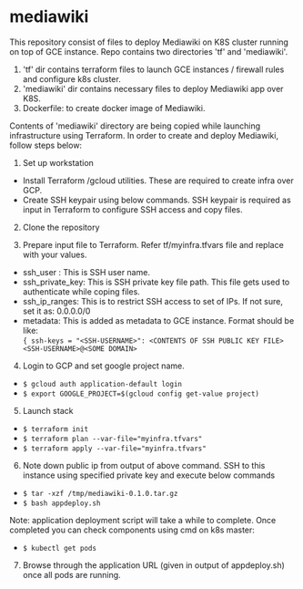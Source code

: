 # mediawiki

This repository consist of files to deploy Mediawiki on K8S cluster running on top of GCE instance. Repo contains two directories 'tf' and 'mediawiki'.
1) 'tf' dir contains terraform files to launch GCE instances / firewall rules and configure k8s cluster.
2) 'mediawiki' dir contains necessary files to deploy Mediawiki app over K8S.
3) Dockerfile: to create docker image of Mediawiki.

Contents of 'mediawiki' directory are being copied while launching infrastructure using Terraform. In order to create and deploy Mediawiki, follow steps below:

1) Set up workstation
- Install Terraform /gcloud utilities. These are required to create infra over GCP.
- Create SSH keypair using below commands. SSH keypair is required as input in Terraform to configure SSH access and copy files.

2) Clone the repository

3) Prepare input file to Terraform. Refer tf/myinfra.tfvars file and replace with your values.

- ssh_user : This is SSH user name.
- ssh_private_key: This is SSH private key file path. This file gets used to authenticate while coping files.
- ssh_ip_ranges: This is to restrict SSH access to set of IPs. If not sure, set it as: 0.0.0.0/0
- metadata: This is added as metadata to GCE instance. Format should be like:    
`{ ssh-keys = "<SSH-USERNAME>": <CONTENTS OF SSH PUBLIC KEY FILE> <SSH-USERNAME>@<SOME DOMAIN>`

4) Login to GCP and set google project name.
- `$ gcloud auth application-default login`
- `$ export GOOGLE_PROJECT=$(gcloud config get-value project)`

5) Launch stack
- `$ terraform init`
- `$ terraform plan --var-file="myinfra.tfvars"`
- `$ terraform apply --var-file="myinfra.tfvars"`

6) Note down public ip from output of above command. SSH to this instance using specified private key and execute below commands
- `$ tar -xzf /tmp/mediawiki-0.1.0.tar.gz`
- `$ bash appdeploy.sh`

Note: application deployment script will take a while to complete. Once completed you can check components using cmd on k8s master:
- `$ kubectl get pods`

7) Browse through the application URL (given in output of appdeploy.sh) once all pods are running.

